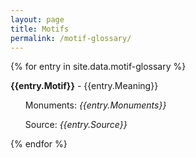 ```yaml
---
layout: page
title: Motifs
permalink: /motif-glossary/
---
```


{% for entry in site.data.motif-glossary %}
  <p><strong>{{entry.Motif}}</strong> - {{entry.Meaning}}</p>
  <ul>
  <p>Monuments: <em>{{entry.Monuments}}</em></p>
  <p>Source: <em>{{entry.Source}}</em></p>
  </ul>
{% endfor %}
